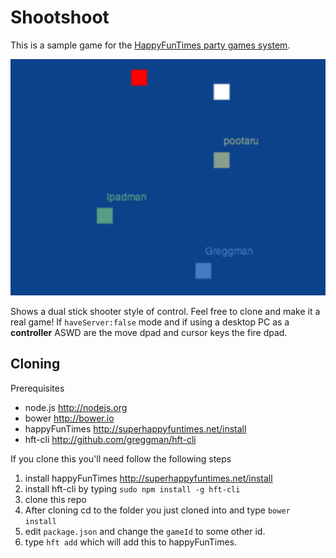 Shootshoot
==========

This is a sample game for the [HappyFunTimes party games system](http://greggman.github.io/HappyFunTimes).

<img src="screenshot.png" />

Shows a dual stick shooter style of control. Feel free to clone and make it a real game!
If `haveServer:false` mode and if using
a desktop PC as a **controller** ASWD are the move dpad and cursor keys the fire dpad.

Cloning
-------

Prerequisites

*   node.js http://nodejs.org
*   bower http://bower.io
*   happyFunTimes http://superhappyfuntimes.net/install
*   hft-cli http://github.com/greggman/hft-cli

If you clone this you'll need follow the following steps

1.  install happyFunTimes http://superhappyfuntimes.net/install
2.  install hft-cli by typing `sudo npm install -g hft-cli`
3.  clone this repo
4.  After cloning cd to the folder you just cloned into and type `bower install`
5.  edit `package.json` and change the `gameId` to some other id.
6.  type `hft add` which will add this to happyFunTimes.



